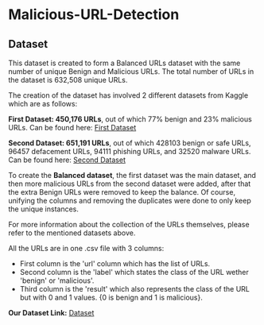 # Malicious-URL-Detection

## Dataset
This dataset is created to form a Balanced URLs dataset with the same number of unique Benign and Malicious URLs. The total number of URLs in the dataset is 632,508 unique URLs.

The creation of the dataset has involved 2 different datasets from Kaggle which are as follows:

<b>First Dataset: 450,176 URLs</b>, out of which 77% benign and 23% malicious URLs.
Can be found here: <a href="https://www.kaggle.com/datasets/siddharthkumar25/malicious-and-benign-urls">First Dataset</a>

<b>Second Dataset: 651,191 URLs</b>, out of which 428103 benign or safe URLs, 96457 defacement URLs, 94111 phishing URLs, and 32520 malware URLs.
Can be found here: <a href="https://www.kaggle.com/datasets/sid321axn/malicious-urls-dataset">Second Dataset</a>

To create the <b>Balanced dataset</b>, the first dataset was the main dataset, and then more malicious URLs from the second dataset were added, after that the extra Benign URLs were removed to keep the balance. Of course, unifying the columns and removing the duplicates were done to only keep the unique instances.

For more information about the collection of the URLs themselves, please refer to the mentioned datasets above.

All the URLs are in one .csv file with 3 columns:
<ul>
  <li>First column is the 'url' column which has the list of URLs.</li>
  <li>Second column is the 'label' which states the class of the URL wether 'benign' or 'malicious'.</li>
  <li>Third column is the 'result' which also represents the class of the URL but with 0 and 1 values. {0 is benign and 1 is malicious}.</li>
</ul>

<b>Our Dataset Link:</b> <a href="https://www.kaggle.com/datasets/samahsadiq/benign-and-malicious-urls">Dataset</a>
